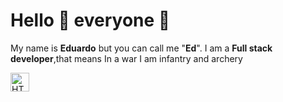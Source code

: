 # Hello 👋 everyone 🤖
My name is **Eduardo** but you can call me "**Ed**". I am a **Full stack developer**,that means In a war I am infantry and archery 

<img src="https://logospng.org/wp-content/uploads/html-5.png" alt="HTML5" width="30" height="30">

